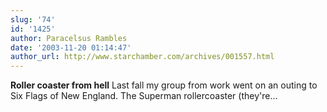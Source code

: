 ```yaml
---
slug: '74'
id: '1425'
author: Paracelsus Rambles
date: '2003-11-20 01:14:47'
author_url: http://www.starchamber.com/archives/001557.html
---
```

<strong>Roller coaster from hell</strong>
Last fall my group from work went on an outing to Six Flags of New England. The Superman rollercoaster (they're...
